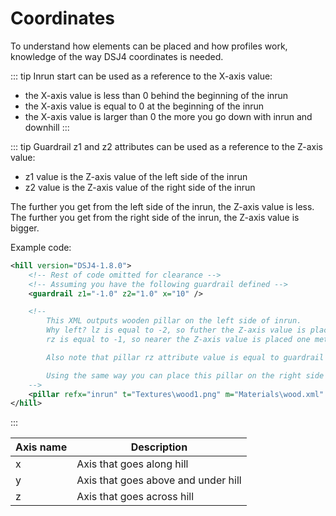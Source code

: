# Coordinates

To understand how elements can be placed and how profiles work, knowledge of the way DSJ4 coordinates is needed.

::: tip
Inrun start can be used as a reference to the X-axis value:

* the X-axis value is less than 0 behind the beginning of the inrun
* the X-axis value is equal to 0 at the beginning of the inrun
* the X-axis value is larger than 0 the more you go down with inrun and downhill
:::

::: tip
Guardrail z1 and z2 attributes can be used as a reference to the Z-axis value:

* z1 value is the Z-axis value of the left side of the inrun
* z2 value is the Z-axis value of the right side of the inrun

The further you get from the left side of the inrun, the Z-axis value is less.\
The further you get from the right side of the inrun, the Z-axis value is bigger.

Example code:

``` xml
<hill version="DSJ4-1.8.0">
    <!-- Rest of code omitted for clearance -->
    <!-- Assuming you have the following guardrail defined -->
    <guardrail z1="-1.0" z2="1.0" x="10" />

    <!-- 
        This XML outputs wooden pillar on the left side of inrun.
        Why left? lz is equal to -2, so futher the Z-axis value is placed two meters next to guardrails center from the left side.
        rz is equal to -1, so nearer the Z-axis value is placed one meter next to guardrails center from the left side.

        Also note that pillar rz attribute value is equal to guardrail z1 attribute value, so it means that the pillar right side is placed directly next to the left side of the guardrail (so also the left side of inrun).

        Using the same way you can place this pillar on the right side of inrun. Just remember that then the Z-axis value is larger than 0, so lz and rz attribute values have to be adjusted.
    -->
    <pillar refx="inrun" t="Textures\wood1.png" m="Materials\wood.xml" c="0x964B00" x1="0" x2="25" lz="-2" rz="-1" />
</hill>
```

:::

| Axis name | Description                         |
| --------- | ----------------------------------- |
| x         | Axis that goes along hill           |
| y         | Axis that goes above and under hill |
| z         | Axis that goes across hill          |
